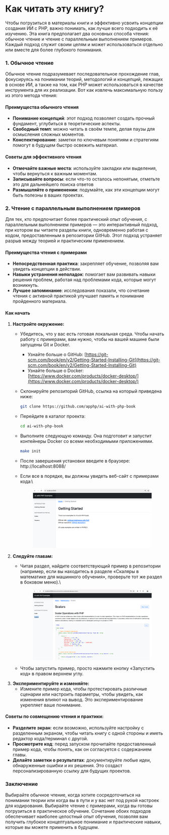 # Как читать эту книгу?

Чтобы погрузиться в материалы книги и эффективно усвоить концепции создания ИИ с PHP, важно понимать, как лучше всего подходить к её изучению. Эта книга предполагает два основных способа чтения: обычное чтение и чтение с параллельным выполнением примеров. Каждый подход служит своим целям и может использоваться отдельно или вместе для более глубокого понимания.

### 1. Обычное чтение

Обычное чтение подразумевает последовательное прохождение глав, фокусируясь на понимании теорий, методологий и концепций, лежащих в основе ИИ, а также на том, как PHP может использоваться в качестве инструмента для их реализации. Вот как извлечь максимальную пользу из этого метода чтения:

#### Преимущества обычного чтения

* **Понимание концепций**: этот подход позволяет создать прочный фундамент, углубиться в теоретические аспекты.
* **Свободный темп**: можно читать в своём темпе, делая паузы для осмысления сложных моментов.
* **Конспектирование**: заметки по ключевым понятиям и стратегиям помогут в будущем быстро освежить материал.

#### Советы для эффективного чтения

* **Отмечайте важные места**: используйте закладки или выделения, чтобы вернуться к важным моментам.
* **Записывайте вопросы**: если что-то осталось непонятым, отметьте это для дальнейшего поиска ответов
* **Размышляйте о применении**: подумайте, как эти концепции могут быть полезны в ваших проектах.

### 2. Чтение с параллельным выполнением примеров

Для тех, кто предпочитает более практический опыт обучения, с параллельным выполнением примеров — это интерактивный подход, при котором вы читаете разделы книги, одновременно работая с кодом, предоставленным в репозитории GitHub. Этот подход устраняет разрыв между теорией и практическим применением.

#### Преимущества чтения с примерами

* **Непосредственная практика**: закрепляет обучение, позволяя вам увидеть концепции в действии.
* **Навыки устранения неполадок**: помогает вам развивать навыки решения проблем, работая над проблемами кода, которые могут возникнуть.
* **Лучшее запоминание**: исследования показали, что сочетание чтения с активной практикой улучшает память и понимание пройденного материала.

#### Как начать

1. **Настройте окружение:**
   * Убедитесь, что у вас есть готовая локальная среда. Чтобы начать работу с примерами, вам нужно, чтобы на вашей машине были запущены Git и Docker.
     * Узнайте больше о GitHub: [https://git-scm.com/book/en/v2/Getting-Started-Installing-Git](https://git-scm.com/book/en/v2/Getting-Started-Installing-Git)
     * Узнайте больше о Docker: [https://www.docker.com/products/docker-desktop/](https://www.docker.com/products/docker-desktop/)
   *   Склонируйте репозиторий GitHub, ссылка на который приведена ниже:

       ```bash
       git clone https://github.com/apphp/ai-with-php-book
       ```
   *   Перейдите в каталог проекта:

       ```bash
       cd ai-with-php-book
       ```
   *   Выполните следующую команду. Она подготовит и запустит контейнеры Docker со всеми необходимыми приложениями.

       ```bash
       make init
       ```
   * После завершения установки введите в браузере: http://localhost:8088/
   *   Если все в порядке, вы должны увидеть веб-сайт с примерами кода:\\

       <figure><img src="../../.gitbook/assets/examples-1-min.png" alt=""><figcaption></figcaption></figure>
2. **Следуйте главам:**
   *   Читая раздел, найдите соответствующий пример в репозитории (например, если вы находитесь в разделе «Скаляры в математике для машинного обучения», проверьте тот же раздел в боковом меню).\\

       <figure><img src="../../.gitbook/assets/examples-2-min.png" alt=""><figcaption></figcaption></figure>
   * Чтобы запустить пример, просто нажмите кнопку «Запустить код» в правом верхнем углу.
3. **Экспериментируйте и изменяйте:**
   * Измените пример кода, чтобы протестировать различные сценарии или настроить параметры, чтобы увидеть, как изменения влияют на вывод. Это экспериментирование укрепляет ваше понимание.

#### Советы по совмещению чтения и практики:

* **Разделите экран**: если возможно, используйте настройку с разделенным экраном, чтобы читать книгу с одной стороны и иметь редактор кода/терминал с другой.
* **Просмотрите код**: перед запуском прочитайте предоставленный пример кода, чтобы понять, как он согласуется с содержанием главы.
* **Делайте заметки о результатах**: документируйте любые идеи, обнаруженные ошибки и их решения. Это создаст персонализированную ссылку для будущих проектов.

### Заключение

Выбирайте обычное чтение, когда хотите сосредоточиться на понимании теории или когда вы в пути и у вас нет под рукой настроек для кодирования. Выбирайте чтение с примерами, когда вы готовы погрузиться в практическое обучение. Сочетание обоих подходов обеспечивает наиболее целостный опыт обучения, позволяя вам получить глубокое концептуальное понимание и практические навыки, которые вы можете применить в будущем.
